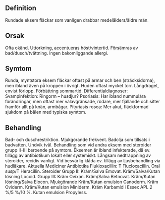 ## Definition

Rundade eksem fläckar som vanligen drabbar medelålders/äldre män.

## Orsak

Ofta okänd. Uttorkning, accentueras höst/vintertid. Försämras av bad/dusch/tvättning. Ingen bakomliggande allergi.

## Symtom

Runda, myntstora eksem fläckar oftast på armar och ben (sträcksidorna), men ibland även på kroppen i övrigt. Huden oftast mycket torr. Långdraget, envist förlopp. Förbättring sommartid.
Differentialdiagnoser: Svampinfektion: Ringorm – husdjur? Psoriasis: Har ibland nummulära förändringar, men oftast mer välavgränsade, rödare, mer fjällande och sitter framför allt på knän, armbågar. Pityriasis rosea: Mer akut, fläckformad sjukdom på bålen med typiska symtom.

## Behandling

Bad- och duschrestriktion. Mjukgörande frekvent. Badolja som tillsats i badvatten. Undvik tvål. Behandling som vid andra eksem med steroider grupp II–III beroende på symtom. Eksemen är ibland infekterade, då ev. tillägg av antibiotikum lokalt eller systemiskt. Långsam nedtrappning av steroider, recidiv vanligt. Vid besvärlig klåda ev. tillägg av ljusbehandling via hudläkare.
Aktuella Mediciner
Antibiotika
Flukloxacillin: T Flucloxacillin. Oral susp/T Heracillin.
Steroider
Grupp II: Kräm/Salva Emovat. Kräm/Salva/Kutan lösning Locoid.
Grupp III: Kräm Ovixan. Kräm/Salva Betnovat. Kräm/Kutan lösning/Salva Elocon.
Mjukgörande
Kräm/Kutan emulsion Canoderm. Kräm Oviderm. Kräm/Kutan emulsion Miniderm. Kräm Karbamid i Essex APL 2 %/5 %/10 %. Kutan emulsion Propyless.

